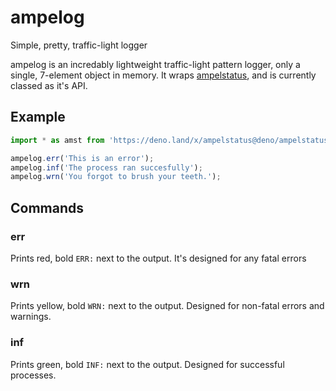 # ampelog

Simple, pretty, traffic-light logger

ampelog is an incredably lightweight traffic-light pattern logger, only a single, 7-element object in memory.
It wraps [ampelstatus](ampelstatus@deno), and is currently classed as it's API.

## Example

```js
import * as amst from 'https://deno.land/x/ampelstatus@deno/ampelstatus.ts';

ampelog.err('This is an error');
ampelog.inf('The process ran succesfully');
ampelog.wrn('You forgot to brush your teeth.');
```

## Commands
### err
Prints red, bold `ERR:` next to the output. It's designed for any fatal errors

### wrn
Prints yellow, bold `WRN:` next to the output. Designed for non-fatal errors and warnings.

### inf
Prints green, bold `INF:` next to the output. Designed for successful processes.
